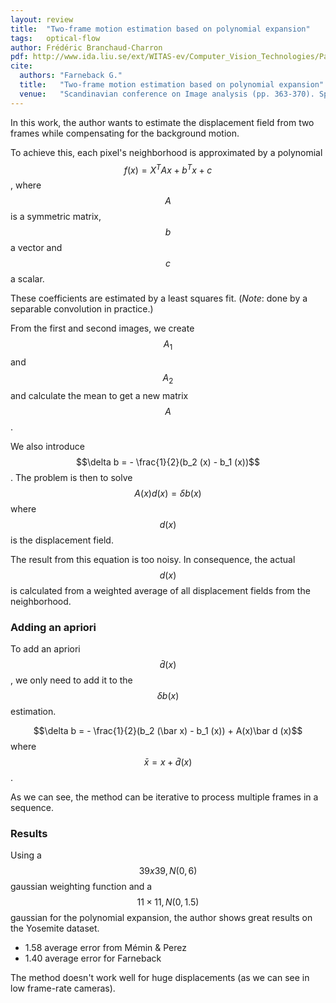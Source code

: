 ```yaml
---
layout: review
title:  "Two-frame motion estimation based on polynomial expansion"
tags:   optical-flow
author: Frédéric Branchaud-Charron
pdf: http://www.ida.liu.se/ext/WITAS-ev/Computer_Vision_Technologies/Papers/scia03_farneback.pdf
cite:
  authors: "Farneback G."
  title:   "Two-frame motion estimation based on polynomial expansion"
  venue:   "Scandinavian conference on Image analysis (pp. 363-370). Springer, Berlin, Heidelberg"
---
```


In this work, the author wants to estimate the displacement field from two frames while compensating for the background motion.

To achieve this, each pixel's neighborhood is approximated by a polynomial $$f(x) = X^T Ax + b^T x + c$$, where $$A$$ is a symmetric matrix, $$b$$ a vector and $$c$$ a scalar.

These coefficients are estimated by a least squares fit. (*Note*: done by a separable convolution in practice.)

From the first and second images, we create $$A_1$$ and $$A_2$$ and calculate the mean to get a new matrix $$A$$.

We also introduce $$\delta b = - \frac{1}{2}(b_2 (x) - b_1 (x))$$.
The problem is then to solve $$A(x)d(x) = \delta b(x)$$ where $$d(x)$$ is the displacement field.

The result from this equation is too noisy. In consequence, the actual $$d(x)$$ is calculated from a weighted average of all displacement fields from the neighborhood.


### Adding an apriori

To add an apriori $$\bar d (x)$$, we only need to add it to the $$\delta b(x)$$ estimation.

$$\delta b = - \frac{1}{2}(b_2 (\bar x) - b_1 (x)) + A(x)\bar d (x)$$ where $$ \bar x = x + \bar d (x) $$.

As we can see, the method can be iterative to process multiple frames in a sequence.


### Results
Using a $$39x39, N(0,6)$$ gaussian weighting function and a $$11 \times 11, N(0,1.5)$$ gaussian for the polynomial expansion, the author shows great results on the Yosemite dataset.

* 1.58 average error from Mémin & Perez
* 1.40 average error for Farneback

The method doesn't work well for huge displacements (as we can see in low frame-rate cameras).
